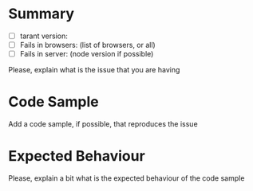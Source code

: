 # Summary

- [ ] tarant version:
- [ ] Fails in browsers: (list of browsers, or all)
- [ ] Fails in server: (node version if possible)

Please, explain what is the issue that you are having

# Code Sample

Add a code sample, if possible, that reproduces the issue

# Expected Behaviour

Please, explain a bit what is the expected behaviour of the code sample